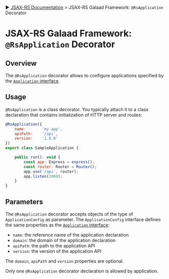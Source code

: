 :arrow_forward: [JSAX-RS Documentation](./jsax-rs-reference.md) > JSAX-RS Galaad Framework: `@RsApplication` Decorator

# JSAX-RS Galaad Framework: `@RsApplication` Decorator

## Overview

The `@RsApplication` decorator allows to configure applications specified by the [`Application` interface](./jsax-rs-application-interface.md).

## Usage

`@RsApplication` is a class decorator. You typically attach it to a class declaration that contains initialization of HTTP server and routes:

```javascript
@RsApplication({
    name:       'my-app',
    apiPath:    '/api',
    version:    '1.0.0'
})
export class SampleApplication {

    public run(): void {
        const app: Express = express();
        const router: Router = Router();
        app.use('/api', router);
        app.listen(3000);
    }
}
```

## Parameters

The `@RsApplication` decorator accepts objects of the type of `ApplicationConfig` as parameter. The `ApplicationConfig` interface defines the same properties as the [`Application` interface](./jsax-rs-application-interface.md):

- `name`: the reference name of the application declaration
- `domain`: the domain of the application declaration
- `apiPath`: the path to the application API
- `version`: the version of the application API

The `domain`, `apiPath` and `version` properties are optional.

Only one `@RsApplication` decorator declaration is allowed by application.
